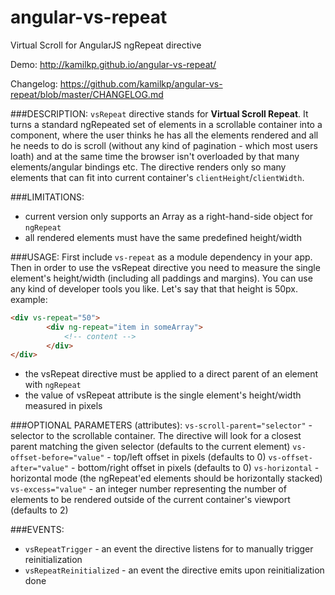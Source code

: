 angular-vs-repeat
=================

Virtual Scroll for AngularJS ngRepeat directive

Demo: http://kamilkp.github.io/angular-vs-repeat/

Changelog: https://github.com/kamilkp/angular-vs-repeat/blob/master/CHANGELOG.md

###DESCRIPTION:
`vsRepeat` directive stands for **Virtual Scroll Repeat**. It turns a standard ngRepeated set of elements in a scrollable container
into a component, where the user thinks he has all the elements rendered and all he needs to do is scroll (without any kind of
pagination - which most users loath) and at the same time the browser isn't overloaded by that many elements/angular bindings etc.
The directive renders only so many elements that can fit into current container's `clientHeight`/`clientWidth`.

###LIMITATIONS:
- current version only supports an Array as a right-hand-side object for `ngRepeat`
- all rendered elements must have the same predefined height/width

###USAGE:
First include `vs-repeat` as a module dependency in your app.
Then in order to use the vsRepeat directive you need to measure the single element's height/width (including all paddings and margins).
You can use any kind of developer tools you like. Let's say that that height is 50px.
example:

```html
<div vs-repeat="50">
		<div ng-repeat="item in someArray">
			<!-- content -->
		</div>
</div>
```

- the vsRepeat directive must be applied to a direct parent of an element with `ngRepeat`
- the value of vsRepeat attribute is the single element's height/width measured in pixels

###OPTIONAL PARAMETERS (attributes):
`vs-scroll-parent="selector"` - selector to the scrollable container. The directive will look for a closest parent matching
								 the given selector (defaults to the current element)
`vs-offset-before="value"` - top/left offset in pixels (defaults to 0)
`vs-offset-after="value"` - bottom/right offset in pixels (defaults to 0)
`vs-horizontal` - horizontal mode (the ngRepeat'ed elements should be horizontally stacked)
`vs-excess="value"` - an integer number representing the number of elements to be rendered outside of the current container's viewport
					   (defaults to 2)

###EVENTS:
- `vsRepeatTrigger` - an event the directive listens for to manually trigger reinitialization
- `vsRepeatReinitialized` - an event the directive emits upon reinitialization done